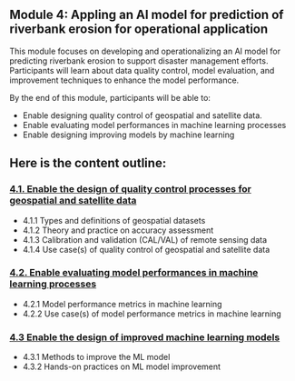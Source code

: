 ## Module 4: Appling an AI model for prediction of riverbank erosion for operational application
This module focuses on developing and operationalizing an AI model for predicting riverbank erosion to support disaster management efforts. Participants will learn about data quality control, model evaluation, and improvement techniques to enhance the model performance.

By the end of this module, participants will be able to:
- Enable designing quality control of geospatial and satellite data.
- Enable evaluating model performances in machine learning processes
- Enable designing improving models by machine learning

## Here is the content outline:
### [4.1. Enable the design of quality control processes for geospatial and satellite data](subsections/00004/4.1-new.ipynb)
- 4.1.1 Types and definitions of geospatial datasets
- 4.1.2 Theory and practice on accuracy assessment
- 4.1.3 Calibration and validation (CAL/VAL) of remote sensing data
- 4.1.4 Use case(s) of quality control of geospatial and satellite data
### [4.2. Enable evaluating model performances in machine learning processes](subsections/00004/4.2.ipynb)
 - 4.2.1 Model performance metrics in machine learning
 - 4.2.2 Use case(s) of model performance metrics in machine learning
### [4.3 Enable the design of improved machine learning models](subsections/00004/4.3.ipynb)
- 4.3.1 Methods to improve the ML model
- 4.3.2 Hands-on practices on ML model improvement
